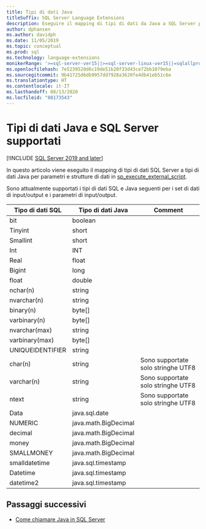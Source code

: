 ```yaml
---
title: Tipi di dati Java
titleSuffix: SQL Server Language Extensions
description: Eseguire il mapping di tipi di dati da Java a SQL Server per strutture di dati di input e output e per parametri di input in sp_execute_external_script.
author: dphansen
ms.author: davidph
ms.date: 11/05/2019
ms.topic: conceptual
ms.prod: sql
ms.technology: language-extensions
monikerRange: '>=sql-server-ver15||>=sql-server-linux-ver15||=sqlallproducts-allversions'
ms.openlocfilehash: 7e5239520d6c19de51b20f33d43ce72bb1079eba
ms.sourcegitcommit: 9b41725d6db9957dd7928a3620fe4db41eb51c6e
ms.translationtype: HT
ms.contentlocale: it-IT
ms.lasthandoff: 08/13/2020
ms.locfileid: "88173543"
---
```

# <a name="java-and-sql-server-supported-data-types"></a>Tipi di dati Java e SQL Server supportati
[!INCLUDE [SQL Server 2019 and later](../../includes/applies-to-version/sqlserver2019.md)]

In questo articolo viene eseguito il mapping di tipi di dati SQL Server a tipi di dati Java per parametri e strutture di dati in [sp_execute_external_script](https://docs.microsoft.com/sql/relational-databases/system-stored-procedures/sp-execute-external-script-transact-sql).

Sono attualmente supportati i tipi di dati SQL e Java seguenti per i set di dati di input/output e i parametri di input/output.

| Tipo di dati SQL        | Tipo di dati Java | Comment |
| ------------- |-------------|-|
| bit      | boolean | |
| Tinyint      | short      | |
| Smallint | short      | |
| Int | INT      | |
| Real | float      | |
| Bigint | long      | |
| float | double      | |
| nchar(n) | string      | |
| nvarchar(n) | string      | |
| binary(n) | byte[]      | |
| varbinary(n) | byte[]      | |
| nvarchar(max) | string      | |
| varbinary(max) | byte[]      | |
| UNIQUEIDENTIFIER | string | |
| char(n) | string | Sono supportate solo stringhe UTF8 |
| varchar(n) | string | Sono supportate solo stringhe UTF8 |
| ntext | string | Sono supportate solo stringhe UTF8 |
| Data | java.sql.date  | |
| NUMERIC | java.math.BigDecimal  | |
| decimal | java.math.BigDecimal  | |
| money | java.math.BigDecimal  | |
| SMALLMONEY | java.math.BigDecimal  | |
| smalldatetime | java.sql.timestamp  | |
| Datetime | java.sql.timestamp  | |
| datetime2 | java.sql.timestamp  | |


## <a name="next-steps"></a>Passaggi successivi

+ [Come chiamare Java in SQL Server](../how-to/call-java-from-sql.md)
